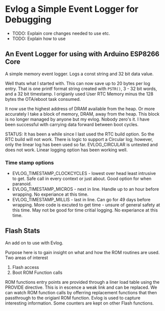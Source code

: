 # Evlog a Simple Event Logger for Debugging
* TODO: Explain core changes needed to use etc.
* TODO: Explain how to use

## An Event Logger for using with Arduino ESP8266 Core

A simple memory event logger. Logs a const string and 32 bit data value.

Well thats what I started with. This can now save up to 20 bytes per log
entry. That is one printf format string created with `PSTR()`, 3 - 32 bit
words, and a 32 bit timestamp. I origianly used User RTC Memory minus the 128
bytes the OTA/eboot task consumed.

It now use the highest address of DRAM available from the heap. Or more
accurately I take a block of memory, DRAM, away from the heap. This block is
no longer managed by anyone but my evlog. Nobody zero's it. I have been
successful with carrying data forward between boot cycles.

STATUS: It has been a while since I last used the RTC build option. So the
RTC build will not work. There is logic to support a Circular log; however,
only the linear log has been used so far. EVLOG_CIRCULAR is untested and
does not work. Linear logging option has been working well.

### Time stamp options
* EVLOG_TIMESTAMP_CLOCKCYCLES - lowest over head least intrusive to get. Safe
call in every context or just about. Good option for when paranoid.
* EVLOG_TIMESTAMP_MICROS - next in line. Handle up to an hour before wrapping.
No experiance at this time.
* EVLOG_TIMESTAMP_MILLIS - last in line. Can go for 49 days before wrapping.
More code is excuted to get time - unsure of general safety at this time.
May not be good for time critial logging. No experiance at this time.

## Flash Stats
An add on to use with Evlog.

Purpose here is to gain insight on what and how the ROM routines are used.
Two areas of interest
  1) Flash access
  2) Boot ROM Function calls

ROM functions entry points are provided through a liner load table using the
PROVIDE directive. This is in escence a weak link and can be replaced. We
can watch ROM function calls by offerring replacement functions that  then
passthrough to the origianl ROM function. Evlog is used to capture
interesting information. Some counters are kept on other Flash functions.

